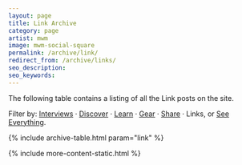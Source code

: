```yaml
---
layout: page
title: Link Archive
category: page
artist: mwm
image: mwm-social-square
permalink: /archive/link/
redirect_from: /archive/links/
seo_description:
seo_keywords:
---
```


The following table contains a listing of all the Link posts on the site.

Filter by: <a href="/archive/interviews">Interviews</a> &middot; <a href="/archive/discover">Discover</a> &middot; <a href="/archive/learn">Learn</a> &middot; <a href="/archive/gear">Gear</a> &middot; <a href="/archive/share">Share</a> &middot; Links, or <a href="/archive/">See Everything</a>.

{% include archive-table.html param="link" %}

{% include more-content-static.html %}
